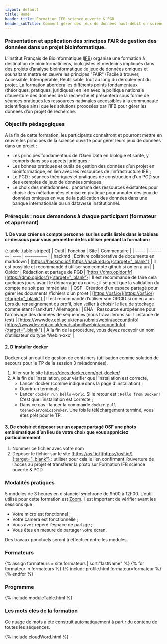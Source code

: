 ```yaml
---
layout: default
title: Home
header_title: Formation IFB science ouverte & PGD 
header_subTitle: Comment gérer des jeux de données haut-débit en sciences de la vie et de la santé 
---
```


### Présentation et application des principes FAIR de gestion des données dans un projet bioinformatique.

L’Institut Français de Bioinformatique ([IFB](https://www.france-bioinformatique.fr/)) organise une formation à destination de bioinformaticiens, biologistes et médecins impliqués dans des projets d’analyse bioinformatique de jeux de données omiques et souhaitant mettre en œuvre les principes "FAIR" (Facile à trouver, Accessible, Interopérable, Réutilisable) tout au long du déroulement du projet. La formation abordera les différents points fondamentaux (théoriques, pratiques, juridiques) en lien avec la politique nationale d’ouverture des données de la recherche et présentera sous forme de séances pratiques les ressources nationales accessibles à la communauté scientifique ainsi que les solutions proposées par l’IFB pour gérer les données d’un projet de recherche.

### Objectifs pédagogiques

A la fin de cette formation, les participants connaîtront et pourront mettre en œuvre les principes de la science ouverte pour gérer leurs jeux de données dans un projet :

- Les principes fondamentaux de l’Open Data en biologie et santé, y compris dans ses aspects juridiques ;
- Les bonnes pratiques et outils de gestion des données d’un projet en bioinformatique, en lien avec les ressources de l’infrastructure IFB ;
- Le PGD : séances théoriques et pratiques de construction d’un PGD sur des exemples de jeux de données omiques ;
- Le choix des métadonnées : panorama des ressources existantes pour choisir des métadonnées et mise en pratique pour annoter des jeux de données omiques en vue de la publication des données dans une banque internationale ou un dataverse institutionnel.

### Prérequis : nous demandons à chaque participant (formateur et apprenant) 

#### 1. De vous créer un compte personnel sur les outils listés dans le tableau ci-dessous pour vous permettre de les utiliser pendant la formation : 

{:.table .table-striped}
| Outil | Fonction | Site | Commentaire |
| ----- | -------- | ---- | ----------- |
| hackmd | Ecriture collaborative de documents en markdown | [https://hackmd.io/](https://hackmd.io/){:target="_blank"} | Il est possible et recommandé d’utiliser son compte github si on en a un |
| Opidor | Rédaction  et partage  de PGD | [https://dmp.opidor.fr](https://dmp.opidor.fr){:target="_blank"} | Il est recommandé de faire cela quelques jours avant le démarrage du cours ; il se peut que la validation du compte ne soit pas immédiate |
| OSF | Création d’un espace partagé pour gérer les documents /fichiers d’un projet | [https://osf.io/](https://osf.io/){:target="_blank"} | Il est recommandé d’utiliser son ORCID si on en a un. Lors du renseignement du profil, bien veiller à choisir le lieu de stockage comme étant Frankfurt / Allemagne |
| ENA | Ressource européenne pour l’archivage des données de séquences  (nous travaillerons sur l’instance de test) | [https://wwwdev.ebi.ac.uk/ena/submit/webin/accountInfo](https://wwwdev.ebi.ac.uk/ena/submit/webin/accountInfo){:target="_blank"} | A la fin de la procédure, vous devez recevoir un nom d’utilisateur du type ‘Webin-xxx’ |

#### 2. D'installer docker

Docker est un outil de gestion de containers (utilisation comme solution de secours pour le TP de la session 3 métadonnées). 

1. Aller sur le site https://docs.docker.com/get-docker/ 
2. A la fin de l’installation, pour vérifier que l’installation est correcte, 
   - Lancer docker (comme indiqué dans la page d'installation) ;
   - Ouvrir un terminal ;
   - Lancer `docker run hello-world`. Si le retour est : `Hello from Docker!` C’est que l’installation est correcte ;
   - Dans ce cas : lancer la commande `docker pull tdenecker/omicsbroker`. Une fois le téléchargement terminé, vous êtes prêt pour le TP.

#### 3. De choisir et déposer sur un espace partagé OSF une photo emblématique d’un lieu de votre choix que vous appréciez particulièrement

1. Nommer ce fichier avec votre nom
2. Déposer le fichier sur le site [https://osf.io/](https://osf.io/){:target="_blank"} : utiliser pour cela le lien confirmant l’ouverture de l’accès au projet et transférer la photo sur Formation IFB science ouverte & PGD 

### Modalités pratiques

5 modules de 3 heures en distanciel synchrone de 9h00 à 12h00. L'outil utilisé pour cette formation est [Zoom](https://zoom.us/). Il est important de vérifier avant les sessions que :

- Votre micro est fonctionnel ;
- Votre caméra est fonctionnelle ;
- Vous avez repéré l’espace de partage ;
- Vous êtes en mesure de partager votre écran.

Des travaux ponctuels seront à effectuer entre les modules.

### Formateurs

{% assign formateurs = site.formateurs | sort:"lastName" %}
{% for formateur in formateurs %}
{% include profile.html formateur=formateur %}
{% endfor %}

### Programme

{% include moduleTable.html %}  

### Les mots clés de la formation

Ce nuage de mots a été construit automatiquement à partir du contenu de toutes les séquences.

{% include cloudWord.html %}